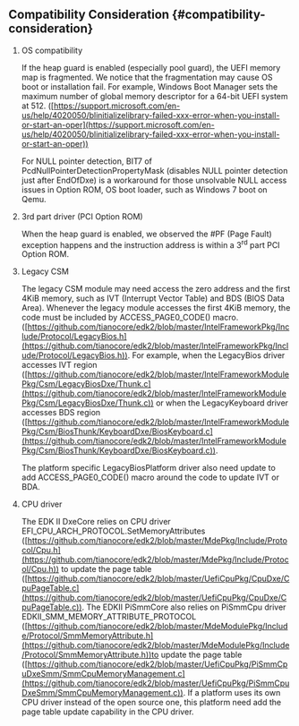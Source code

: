 <!--- @file
  Additional Overflow Detection file: -Compatibility Consideration

  Copyright (c) 2018, Intel Corporation. All rights reserved.<BR>

  Redistribution and use in source (original document form) and 'compiled'
  forms (converted to PDF, epub, HTML and other formats) with or without
  modification, are permitted provided that the following conditions are met:

  1) Redistributions of source code (original document form) must retain the
     above copyright notice, this list of conditions and the following
     disclaimer as the first lines of this file unmodified.

  2) Redistributions in compiled form (transformed to other DTDs, converted to
     PDF, epub, HTML and other formats) must reproduce the above copyright
     notice, this list of conditions and the following disclaimer in the
     documentation and/or other materials provided with the distribution.

  THIS DOCUMENTATION IS PROVIDED BY TIANOCORE PROJECT "AS IS" AND ANY EXPRESS OR
  IMPLIED WARRANTIES, INCLUDING, BUT NOT LIMITED TO, THE IMPLIED WARRANTIES OF
  MERCHANTABILITY AND FITNESS FOR A PARTICULAR PURPOSE ARE DISCLAIMED. IN NO
  EVENT SHALL TIANOCORE PROJECT  BE LIABLE FOR ANY DIRECT, INDIRECT, INCIDENTAL,
  SPECIAL, EXEMPLARY, OR CONSEQUENTIAL DAMAGES (INCLUDING, BUT NOT LIMITED TO,
  PROCUREMENT OF SUBSTITUTE GOODS OR SERVICES; LOSS OF USE, DATA, OR PROFITS;
  OR BUSINESS INTERRUPTION) HOWEVER CAUSED AND ON ANY THEORY OF LIABILITY,
  WHETHER IN CONTRACT, STRICT LIABILITY, OR TORT (INCLUDING NEGLIGENCE OR
  OTHERWISE) ARISING IN ANY WAY OUT OF THE USE OF THIS DOCUMENTATION, EVEN IF
  ADVISED OF THE POSSIBILITY OF SUCH DAMAGE.

-->

## Compatibility Consideration {#compatibility-consideration}

1.  OS compatibility

    If the heap guard is enabled (especially pool guard), the UEFI memory map is fragmented. We notice that the fragmentation may cause OS boot or installation fail. For example, Windows Boot Manager sets the maximum number of global memory descriptor for a 64-bit UEFI system at 512\. ([https://support.microsoft.com/en-us/help/4020050/blinitializelibrary-failed-xxx-error-when-you-install-or-start-an-oper](https://support.microsoft.com/en-us/help/4020050/blinitializelibrary-failed-xxx-error-when-you-install-or-start-an-oper))

    For NULL pointer detection, BIT7 of PcdNullPointerDetectionPropertyMask (disables NULL pointer detection just after EndOfDxe) is a workaround for those unsolvable NULL access issues in Option ROM, OS boot loader, such as Windows 7 boot on Qemu.

2.  3rd part driver (PCI Option ROM)

    When the heap guard is enabled, we observed the #PF (Page Fault) exception happens and the instruction address is within a 3<sup>rd</sup> part PCI Option ROM.

3.  Legacy CSM

    The legacy CSM module may need access the zero address and the first 4KiB memory, such as IVT (Interrupt Vector Table) and BDS (BIOS Data Area). Whenever the legacy module accesses the first 4KiB memory, the code must be included by ACCESS_PAGE0_CODE() macro. ([https://github.com/tianocore/edk2/blob/master/IntelFrameworkPkg/Include/Protocol/LegacyBios.h](https://github.com/tianocore/edk2/blob/master/IntelFrameworkPkg/Include/Protocol/LegacyBios.h)). For example, when the LegacyBios driver accesses IVT region ([https://github.com/tianocore/edk2/blob/master/IntelFrameworkModulePkg/Csm/LegacyBiosDxe/Thunk.c](https://github.com/tianocore/edk2/blob/master/IntelFrameworkModulePkg/Csm/LegacyBiosDxe/Thunk.c)) or when the LegacyKeyboard driver accesses BDS region ([https://github.com/tianocore/edk2/blob/master/IntelFrameworkModulePkg/Csm/BiosThunk/KeyboardDxe/BiosKeyboard.c](https://github.com/tianocore/edk2/blob/master/IntelFrameworkModulePkg/Csm/BiosThunk/KeyboardDxe/BiosKeyboard.c)).

    The platform specific LegacyBiosPlatform driver also need update to add ACCESS_PAGE0_CODE() macro around the code to update IVT or BDA.

4.  CPU driver

    The EDK II DxeCore relies on CPU driver EFI_CPU_ARCH_PROTOCOL.SetMemoryAttributes ([https://github.com/tianocore/edk2/blob/master/MdePkg/Include/Protocol/Cpu.h](https://github.com/tianocore/edk2/blob/master/MdePkg/Include/Protocol/Cpu.h)) to update the page table ([https://github.com/tianocore/edk2/blob/master/UefiCpuPkg/CpuDxe/CpuPageTable.c](https://github.com/tianocore/edk2/blob/master/UefiCpuPkg/CpuDxe/CpuPageTable.c)). The EDKII PiSmmCore also relies on PiSmmCpu driver EDKII_SMM_MEMORY_ATTRIBUTE_PROTOCOL ([https://github.com/tianocore/edk2/blob/master/MdeModulePkg/Include/Protocol/SmmMemoryAttribute.h](https://github.com/tianocore/edk2/blob/master/MdeModulePkg/Include/Protocol/SmmMemoryAttribute.h))to update the page table ([https://github.com/tianocore/edk2/blob/master/UefiCpuPkg/PiSmmCpuDxeSmm/SmmCpuMemoryManagement.c](https://github.com/tianocore/edk2/blob/master/UefiCpuPkg/PiSmmCpuDxeSmm/SmmCpuMemoryManagement.c)). If a platform uses its own CPU driver instead of the open source one, this platform need add the page table update capability in the CPU driver.